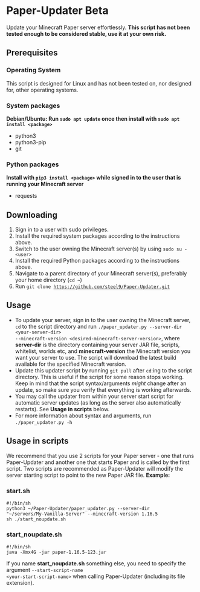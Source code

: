 # Paper-Updater Beta
Update your Minecraft Paper server effortlessly. **This script has not been tested enough to be considered stable, use it at your own risk.**

## Prerequisites
### Operating System
This script is designed for Linux and has not been tested on, nor designed for, other operating systems.

### System packages
**Debian/Ubuntu: Run <code>sudo apt update</code> once then install with <code>sudo apt install \<package\></code>**
- python3
- python3-pip
- git

### Python packages
**Install with <code>pip3 install \<package\></code> while signed in to the user that is running your Minecraft server**
- requests

## Downloading
1. Sign in to a user with sudo privileges.
2. Install the required system packages according to the instructions above.
3. Switch to the user owning the Minecraft server(s) by using <code>sudo su - \<user\></code>
4. Install the required Python packages according to the instructions above.
5. Navigate to a parent directory of your Minecraft server(s), preferably your home directory (<code>cd ~</code>)
6. Run <code>git clone https://github.com/steel9/Paper-Updater.git</code>

## Usage
- To update your server, sign in to the user owning the Minecraft server, <code>cd</code> to the script directory and run <code>./paper_updater.py --server-dir \<your-server-dir\> --minecraft-version \<desired-minecraft-server-version\></code>, where **server-dir** is the directory containing your server JAR file, scripts, whitelist, worlds etc, and **minecraft-version** the Minecraft version you want your server to use. The script will download the latest build available for the specified Minecraft version.
- Update this updater script by running <code>git pull</code> after <code>cd</code>:ing to the script directory. This is useful if the script for some reason stops working. Keep in mind that the script syntax/arguments _might_ change after an update, so make sure you verify that everything is working afterwards.
- You may call the updater from within your server start script for automatic server updates (as long as the server also automatically restarts). See **Usage in scripts** below.
- For more information about syntax and arguments, run <code>./paper_updater.py -h</code>

## Usage in scripts
We recommend that you use 2 scripts for your Paper server - one that runs Paper-Updater and another one that starts Paper and is called by the first script. Two scripts are recommended as Paper-Updater will modify the server starting script to point to the new Paper JAR file. **Example:**

### start.sh
<code>#!/bin/sh</code>\
<code>python3 \~/Paper-Updater/paper_updater.py --server-dir "~/servers/My-Vanilla-Server" --minecraft-version 1.16.5</code>\
<code>sh ./start_noupdate.sh</code>

### start_noupdate.sh
<code>#!/bin/sh</code>\
<code>java -Xmx4G -jar paper-1.16.5-123.jar</code>

If you name **start_noupdate.sh** something else, you need to specify the argument <code>--start-script-name \<your-start-script-name\></code> when calling Paper-Updater (including its file extension).

